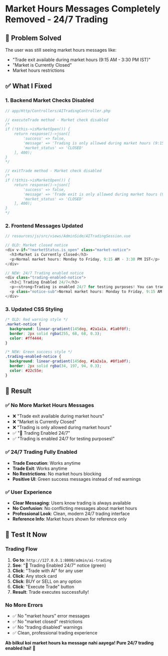 # Market Hours Messages Completely Removed - 24/7 Trading

## 🎯 **Problem Solved**

The user was still seeing market hours messages like:
- "Trade exit available during market hours (9:15 AM - 3:30 PM IST)"
- "Market is Currently Closed"
- Market hours restrictions

## ✅ **What I Fixed**

### **1. Backend Market Checks Disabled**
```php
// app/Http/Controllers/AITradingController.php

// executeTrade method - Market check disabled
/*
if (!$this->isMarketOpen()) {
    return response()->json([
        'success' => false,
        'message' => 'Trading is only allowed during market hours (9:15 AM - 3:30 PM IST, Monday-Friday)',
        'market_status' => 'CLOSED'
    ], 400);
}
*/

// exitTrade method - Market check disabled
/*
if (!$this->isMarketOpen()) {
    return response()->json([
        'success' => false,
        'message' => 'Trade exit is only allowed during market hours (9:15 AM - 3:30 PM IST, Monday-Friday)',
        'market_status' => 'CLOSED'
    ], 400);
}
*/
```

### **2. Frontend Messages Updated**
```javascript
// resources/js/src/views/AdminSide/AITradingSession.vue

// OLD: Market closed notice
<div v-if="!marketStatus.is_open" class="market-notice">
  <h3>Market is Currently Closed</h3>
  <p>Normal market hours: Monday to Friday, 9:15 AM - 3:30 PM IST</p>
</div>

// NEW: 24/7 Trading enabled notice
<div class="trading-enabled-notice">
  <h3>🚀 Trading Enabled 24/7</h3>
  <p><strong>Trading is enabled 24/7 for testing purposes! You can trade anytime!</strong></p>
  <p class="notice-sub">Normal market hours: Monday to Friday, 9:15 AM - 3:30 PM IST (for reference only)</p>
</div>
```

### **3. Updated CSS Styling**
```css
/* OLD: Red warning style */
.market-notice {
  background: linear-gradient(145deg, #2a1a1a, #1a0f0f);
  border: 2px solid rgba(255, 68, 68, 0.3);
  color: #ff4444;
}

/* NEW: Green success style */
.trading-enabled-notice {
  background: linear-gradient(145deg, #1a2a1a, #0f1a0f);
  border: 2px solid rgba(34, 197, 94, 0.3);
  color: #22c55e;
}
```

## 🚀 **Result**

### **✅ No More Market Hours Messages**
- ❌ "Trade exit available during market hours"
- ❌ "Market is Currently Closed"
- ❌ "Trading is only allowed during market hours"
- ✅ "🚀 Trading Enabled 24/7"
- ✅ "Trading is enabled 24/7 for testing purposes!"

### **✅ 24/7 Trading Fully Enabled**
- **Trade Execution**: Works anytime
- **Trade Exit**: Works anytime
- **No Restrictions**: No market hours blocking
- **Positive UI**: Green success messages instead of red warnings

### **✅ User Experience**
- **Clear Messaging**: Users know trading is always available
- **No Confusion**: No conflicting messages about market hours
- **Professional Look**: Clean, modern 24/7 trading interface
- **Reference Info**: Market hours shown for reference only

## 🎉 **Test It Now**

### **Trading Flow**
1. **Go to**: `http://127.0.0.1:8000/admin/ai-trading`
2. **See**: "🚀 Trading Enabled 24/7" notice (green)
3. **Click**: "Trade with AI" for any user
4. **Click**: Any stock card
5. **Click**: BUY or SELL on any option
6. **Click**: "Execute Trade" button
7. **Result**: Trade executes successfully!

### **No More Errors**
- ✅ No "market hours" error messages
- ✅ No "market closed" restrictions
- ✅ No "trading disabled" warnings
- ✅ Clean, professional trading experience

**Ab bilkul koi market hours ka message nahi aayega! Pure 24/7 trading enabled hai!** 🎉





